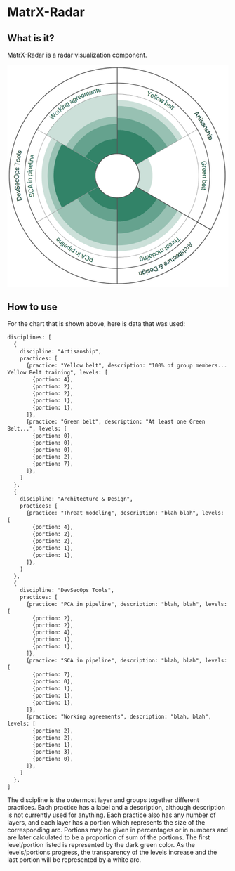 # MatrX-Radar

## What is it?

MatrX-Radar is a radar visualization component.

![](radar-snapshot.png)

## How to use

For the chart that is shown above, here is data that was used:

    disciplines: [
      {
        discipline: "Artisanship",
        practices: [
          {practice: "Yellow belt", description: "100% of group members... Yellow Belt training", levels: [
            {portion: 4},
            {portion: 2},
            {portion: 2},
            {portion: 1},
            {portion: 1},
          ]},
          {practice: "Green belt", description: "At least one Green Belt...", levels: [
            {portion: 0},
            {portion: 0},
            {portion: 0},
            {portion: 2},
            {portion: 7},
          ]},
        ]
      },
      {
        discipline: "Architecture & Design",
        practices: [
          {practice: "Threat modeling", description: "blah blah", levels: [
            {portion: 4},
            {portion: 2},
            {portion: 2},
            {portion: 1},
            {portion: 1},
          ]},
        ]
      },
      {
        discipline: "DevSecOps Tools",
        practices: [
          {practice: "PCA in pipeline", description: "blah, blah", levels: [
            {portion: 2},
            {portion: 2},
            {portion: 4},
            {portion: 1},
            {portion: 1},
          ]},
          {practice: "SCA in pipeline", description: "blah, blah", levels: [
            {portion: 7},
            {portion: 0},
            {portion: 1},
            {portion: 1},
            {portion: 1},
          ]},
          {practice: "Working agreements", description: "blah, blah", levels: [
            {portion: 2},
            {portion: 2},
            {portion: 1},
            {portion: 3},
            {portion: 0},
          ]},
        ]
      },
    ]

The discipline is the outermost layer and groups together different practices. Each practice has a label and a description, although description is not currently used for anything. Each practice also has any number of layers, and each layer has a portion which represents the size of the corresponding arc. Portions may be given in percentages or in numbers and are later calculated to be a proportion of sum of the portions. The first level/portion listed is represented by the dark green color. As the levels/portions progress, the transparency of the levels increase and the last portion will be represented by a white arc.
